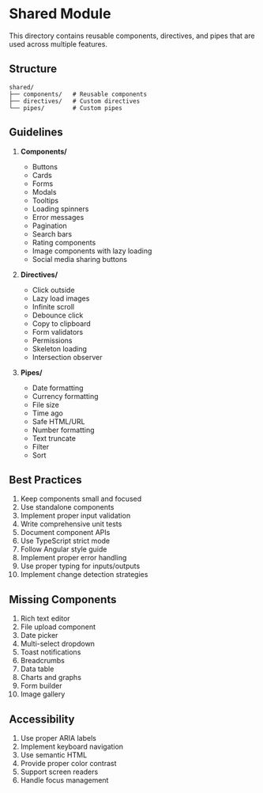 # Shared Module

This directory contains reusable components, directives, and pipes that are used across multiple features.

## Structure

```
shared/
├── components/   # Reusable components
├── directives/   # Custom directives
└── pipes/        # Custom pipes
```

## Guidelines

1. **Components/**
   - Buttons
   - Cards
   - Forms
   - Modals
   - Tooltips
   - Loading spinners
   - Error messages
   - Pagination
   - Search bars
   - Rating components
   - Image components with lazy loading
   - Social media sharing buttons

2. **Directives/**
   - Click outside
   - Lazy load images
   - Infinite scroll
   - Debounce click
   - Copy to clipboard
   - Form validators
   - Permissions
   - Skeleton loading
   - Intersection observer

3. **Pipes/**
   - Date formatting
   - Currency formatting
   - File size
   - Time ago
   - Safe HTML/URL
   - Number formatting
   - Text truncate
   - Filter
   - Sort

## Best Practices

1. Keep components small and focused
2. Use standalone components
3. Implement proper input validation
4. Write comprehensive unit tests
5. Document component APIs
6. Use TypeScript strict mode
7. Follow Angular style guide
8. Implement proper error handling
9. Use proper typing for inputs/outputs
10. Implement change detection strategies

## Missing Components

1. Rich text editor
2. File upload component
3. Date picker
4. Multi-select dropdown
5. Toast notifications
6. Breadcrumbs
7. Data table
8. Charts and graphs
9. Form builder
10. Image gallery

## Accessibility

1. Use proper ARIA labels
2. Implement keyboard navigation
3. Use semantic HTML
4. Provide proper color contrast
5. Support screen readers
6. Handle focus management 
